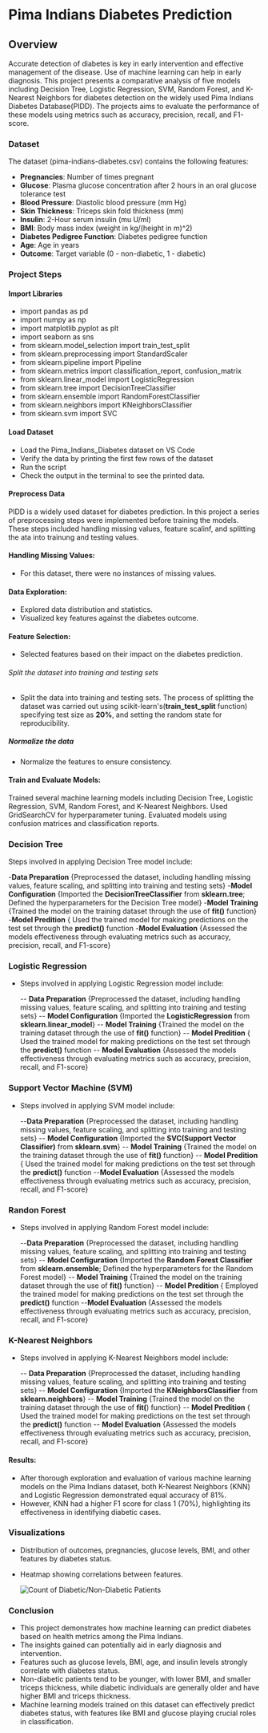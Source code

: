 # Pima Indians Diabetes Prediction

## Overview

Accurate detection of diabetes is key in early intervention and effective management of the disease. Use of machine learning can help in early diagnosis.
This project presents a comparative analysis of five models including Decision Tree, Logistic Regression, SVM, Random Forest, and 
K-Nearest Neighbors for diabetes detection on the widely used Pima Indians Diabetes Database(PIDD). The projects aims to evaluate the performance of these models using metrics such as 
accuracy, precision, recall, and F1-score.

### Dataset
The dataset (pima-indians-diabetes.csv) contains the following features:

- **Pregnancies**: Number of times pregnant
- **Glucose**: Plasma glucose concentration after 2 hours in an oral glucose tolerance test
- **Blood Pressure**: Diastolic blood pressure (mm Hg)
- **Skin Thickness**: Triceps skin fold thickness (mm)
- **Insulin**: 2-Hour serum insulin (mu U/ml)
- **BMI**: Body mass index (weight in kg/(height in m)^2)
- **Diabetes Pedigree Function**: Diabetes pedigree function
- **Age**: Age in years
- **Outcome**: Target variable (0 - non-diabetic, 1 - diabetic)
  
### Project Steps

#### Import Libraries
- import pandas as pd
- import numpy as np
- import matplotlib.pyplot as plt
- import seaborn as sns
- from sklearn.model_selection import train_test_split
- from sklearn.preprocessing import StandardScaler
- from sklearn.pipeline import Pipeline
- from sklearn.metrics import classification_report, confusion_matrix
- from sklearn.linear_model import LogisticRegression
- from sklearn.tree import DecisionTreeClassifier
- from sklearn.ensemble import RandomForestClassifier
- from sklearn.neighbors import KNeighborsClassifier
- from sklearn.svm import SVC


#### Load Dataset

- Load the Pima_Indians_Diabetes dataset on VS Code
- Verify the data by printing the first few rows of the dataset
- Run the script
- Check the output in the terminal to see the printed data.

  
#### Preprocess Data

PIDD is a widely used dataset for diabetes prediction. In this project a series of preprocessing steps were implemented before training the models.
These steps included handling missing values, feature scalinf, and splitting the ata into trainung and testing values.

#### Handling Missing Values:

- For this dataset, there were no instances of missing values.
  
#### Data Exploration:

- Explored data distribution and statistics.
- Visualized key features against the diabetes outcome.
  
#### Feature Selection:

- Selected features based on their impact on the diabetes prediction.

###### Split the dataset into training and testing sets
- Split the data into training and testing sets. The process of splitting the dataset was carried out using scikit-learn's(**train_test_split** function)
  specifying test size as **20%**, and setting the random state for reproducibility.
  
##### Normalize the data
- Normalize the features to ensure consistency.
  
#### Train and Evaluate Models:

Trained several machine learning models including Decision Tree, Logistic Regression, SVM, Random Forest, and K-Nearest Neighbors.
Used GridSearchCV for hyperparameter tuning.
Evaluated models using confusion matrices and classification reports.

### Decision Tree

 Steps involved in applying Decision Tree model include:
  
  -**Data Preparation** {Preprocessed the dataset, including handling missing values, feature scaling, and splitting into training and testing sets}
  -**Model Configuration** {Imported the **DecisionTreeClassifier** from **sklearn.tree**; Defined the hyperparameters for the Decision Tree model}
  -**Model Training** {Trained the model on the training dataset through the use of **fit()** function}
  -**Model Predition** { Used the trained model for making predictions on the test set through the **predict()** function
  -**Model Evaluation** {Assessed the models effectiveness through evaluating metrics such as accuracy, precision, recall, and F1-score}

  
### Logistic Regression

- Steps involved in applying Logistic Regression model include:
  
  -- **Data Preparation** {Preprocessed the dataset, including handling missing values, feature scaling, and splitting into training and testing sets}
  -- **Model Configuration** {Imported the **LogisticRegression** from **sklearn.linear_model**}
  -- **Model Training** {Trained the model on the training dataset through the use of **fit()** function}
  -- **Model Predition** { Used the trained model for making predictions on the test set through the **predict()** function
  -- **Model Evaluation** {Assessed the models effectiveness through evaluating metrics such as accuracy, precision, recall, and F1-score}
  
### Support Vector Machine (SVM)

- Steps involved in applying SVM model include:
  
  --**Data Preparation** {Preprocessed the dataset, including handling missing values, feature scaling, and splitting into training and testing sets}
  -- **Model Configuration** {Imported the **SVC(Support Vector Classifier)** from **sklearn.svm**}
  -- **Model Training** {Trained the model on the training dataset through the use of **fit()** function}
  -- **Model Predition** { Used the trained model for making predictions on the test set through the **predict()** function
  --**Model Evaluation** {Assessed the models effectiveness through evaluating metrics such as accuracy, precision, recall, and F1-score}

### Randon Forest

- Steps involved in applying Random Forest model include:
  
  --**Data Preparation** {Preprocessed the dataset, including handling missing values, feature scaling, and splitting into training and testing sets}
  -- **Model Configuration** {Imported the **Random Forest Classifier** from **sklearn.ensemble**; Defined the hyperparameters for the Random Forest model}
  -- **Model Training** {Trained the model on the training dataset through the use of **fit()** function}
  -- **Model Predition** { Employed the trained model for making predictions on the test set through the **predict()** function
  --**Model Evaluation** {Assessed the models effectiveness through evaluating metrics such as accuracy, precision, recall, and F1-score}
  
### K-Nearest Neighbors

- Steps involved in applying K-Nearest Neighbors model include:
  
  -- **Data Preparation** {Preprocessed the dataset, including handling missing values, feature scaling, and splitting into training and testing sets}
  -- **Model Configuration** {Imported the **KNeighborsClassifier** from **sklearn.neighbors**}
  -- **Model Training** {Trained the model on the training dataset through the use of **fit(**) function}
  -- **Model Predition** { Used the trained model for making predictions on the test set through the **predict()** function
  -- **Model Evaluation** {Assessed the models effectiveness through evaluating metrics such as accuracy, precision, recall, and F1-score}

#### Results:

- After thorough exploration and evaluation of various machine learning models on the Pima Indians dataset, both K-Nearest Neighbors (KNN) and 
Logistic Regression demonstrated equal accuracy of 81%.
- However, KNN had a higher F1 score for class 1 (70%), highlighting its effectiveness in identifying diabetic cases.

### Visualizations

- Distribution of outcomes, pregnancies, glucose levels, BMI, and other features by diabetes status.
- Heatmap showing correlations between features.

  ![Count of Diabetic/Non-Diabetic Patients](images/Count_of_Diabetes_Outcome.png)

  
### Conclusion

- This project demonstrates how machine learning can predict diabetes based on health metrics among the Pima Indians. 
- The insights gained can potentially aid in early diagnosis and intervention.
- Features such as glucose levels, BMI, age, and insulin levels strongly correlate with diabetes status.
- Non-diabetic patients tend to be younger, with lower BMI, and smaller triceps thickness, while diabetic individuals are generally older and have higher BMI and triceps thickness.
- Machine learning models trained on this dataset can effectively predict diabetes status, with features like BMI and glucose playing crucial roles in classification.
